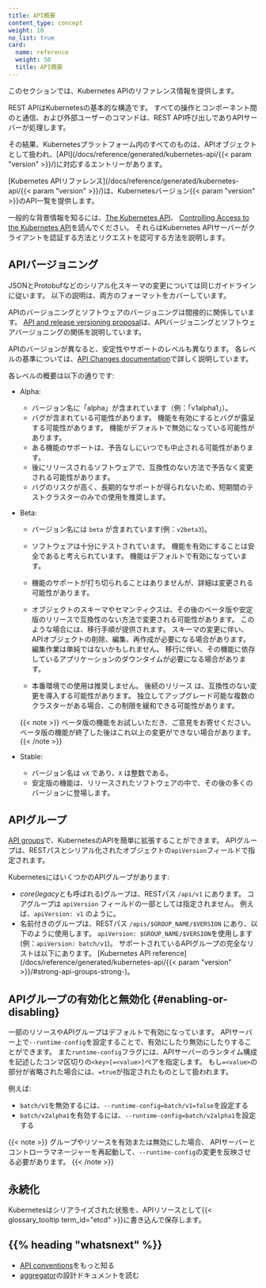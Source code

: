 ```yaml
---
title: API概要
content_type: concept
weight: 10
no_list: true
card:
  name: reference
  weight: 50
  title: API概要
---
```


<!-- overview -->

このセクションでは、Kubernetes APIのリファレンス情報を提供します。

REST APIはKubernetesの基本的な構造です。
すべての操作とコンポーネント間のと通信、および外部ユーザーのコマンドは、REST API呼び出しでありAPIサーバーが処理します。

その結果、Kubernetesプラットフォーム内のすべてのものは、APIオブジェクトとして扱われ、[API](/docs/reference/generated/kubernetes-api/{{< param "version" >}}/)に対応するエントリーがあります。

[Kubernetes APIリファレンス](/docs/reference/generated/kubernetes-api/{{< param "version" >}}/)は、Kubernetesバージョン{{< param "version" >}}のAPI一覧を提供します。

一般的な背景情報を知るには、[The Kubernetes API](/docs/concepts/overview/kubernetes-api/)、
[Controlling Access to the Kubernetes API](/docs/concepts/security/controlling-access/)を読んでください。
それらはKubernetes APIサーバーがクライアントを認証する方法とリクエストを認可する方法を説明します。

## APIバージョニング

JSONとProtobufなどのシリアル化スキーマの変更については同じガイドラインに従います。
以下の説明は、両方のフォーマットをカバーしています。

APIのバージョニングとソフトウェアのバージョニングは間接的に関係しています。
[API and release versioning proposal](https://git.k8s.io/community/contributors/design-proposals/release/versioning.md)は、APIバージョニングとソフトウェアバージョニングの関係を説明しています。

APIのバージョンが異なると、安定性やサポートのレベルも異なります。
各レベルの基準については、[API Changes documentation](https://git.k8s.io/community/contributors/devel/sig-architecture/api_changes.md#alpha-beta-and-stable-versions)で詳しく説明しています。

各レベルの概要は以下の通りです:

- Alpha:
  - バージョン名に「alpha」が含まれています（例：「v1alpha1」）。
  - バグが含まれている可能性があります。
    機能を有効にするとバグが露呈する可能性があります。
    機能がデフォルトで無効になっている可能性があります。
  - ある機能のサポートは、予告なしにいつでも中止される可能性があります。
  - 後にリリースされるソフトウェアで、互換性のない方法で予告なく変更される可能性があります。
  - バグのリスクが高く、長期的なサポートが得られないため、短期間のテストクラスターのみでの使用を推奨します。

- Beta:
  - バージョン名には `beta` が含まれています(例：`v2beta3`)。
  - ソフトウェアは十分にテストされています。
    機能を有効にすることは安全であると考えられています。
    機能はデフォルトで有効になっています。
  - 機能のサポートが打ち切られることはありませんが、詳細は変更される可能性があります。

  - オブジェクトのスキーマやセマンティクスは、その後のベータ版や安定版のリリースで互換性のない方法で変更される可能性があります。
    このような場合には、移行手順が提供されます。
    スキーマの変更に伴い、APIオブジェクトの削除、編集、再作成が必要になる場合があります。
    編集作業は単純ではないかもしれません。
    移行に伴い、その機能に依存しているアプリケーションのダウンタイムが必要になる場合があります。

  - 本番環境での使用は推奨しません。
    後続のリリース は、互換性のない変更を導入する可能性があります。
    独立してアップグレード可能な複数のクラスターがある場合、この制限を緩和できる可能性があります。

  {{< note >}}
ベータ版の機能をお試しいただき、ご意見をお寄せください。
ベータ版の機能が終了した後はこれ以上の変更ができない場合があります。
  {{< /note >}}

- Stable:
  - バージョン名は `vX` であり、`X` は整数である。
  - 安定版の機能は、リリースされたソフトウェアの中で、その後の多くのバージョンに登場します。

## APIグループ

[API groups](https://git.k8s.io/community/contributors/design-proposals/api-machinery/api-group.md)で、KubernetesのAPIを簡単に拡張することができます。
APIグループは、RESTパスとシリアル化されたオブジェクトの`apiVersion`フィールドで指定されます。

KubernetesにはいくつかのAPIグループがあります:

* *core*(*legacy*とも呼ばれる)グループは、RESTパス `/api/v1` にあります。
   コアグループは `apiVersion` フィールドの一部としては指定されません。
   例えば、`apiVersion: v1` のように。
* 名前付きのグループは、RESTパス `/apis/$GROUP_NAME/$VERSION` にあり、以下のように使用します。
   `apiVersion: $GROUP_NAME/$VERSION`を使用します(例：`apiVersion: batch/v1`)。
   サポートされているAPIグループの完全なリストは以下にあります。
   [Kubernetes API reference](/docs/reference/generated/kubernetes-api/{{< param "version" >}}/#strong-api-groups-strong-)。

## APIグループの有効化と無効化   {#enabling-or-disabling}

一部のリソースやAPIグループはデフォルトで有効になっています。
APIサーバー上で`--runtime-config`を設定することで、有効にしたり無効にしたりすることができます。
また`runtime-config`フラグには、APIサーバーのランタイム構成を記述したコンマ区切りの`<key>[=<value>]`ペアを指定します。
もし`=<value>`の部分が省略された場合には、`=true`が指定されたものとして扱われます。

例えば:

 - `batch/v1`を無効するには、`--runtime-config=batch/v1=false`を設定する
 - `batch/v2alpha1`を有効するには、`--runtime-config=batch/v2alpha1`を設定する

{{< note >}}
グループやリソースを有効または無効にした場合、
APIサーバーとコントローラマネージャーを再起動して、`--runtime-config`の変更を反映させる必要があります。
{{< /note >}}

## 永続化

Kubernetesはシリアライズされた状態を、APIリソースとして{{< glossary_tooltip term_id="etcd" >}}に書き込んで保存します。

## {{% heading "whatsnext" %}}

- [API conventions](https://git.k8s.io/community/contributors/devel/sig-architecture/api-conventions.md#api-conventions)をもっと知る
- [aggregator](https://github.com/kubernetes/community/blob/master/contributors/design-proposals/api-machinery/aggregated-api-servers.md)の設計ドキュメントを読む
